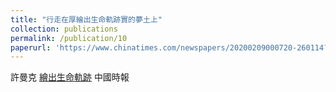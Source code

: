```yaml
---
title: "行走在厚繪出生命軌跡實的夢土上"
collection: publications
permalink: /publication/10
paperurl: 'https://www.chinatimes.com/newspapers/20200209000720-260114?chdtv'
---
```


許曼克	[繪出生命軌跡](https://www.chinatimes.com/newspapers/20200209000720-260114?chdtv)
中國時報

